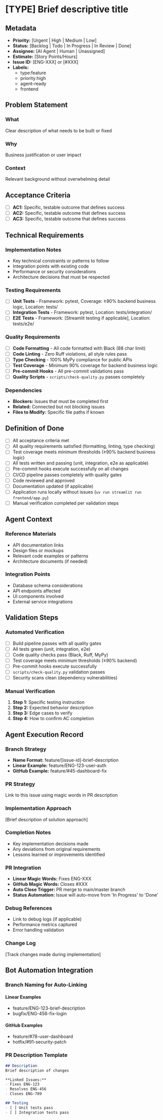 # [TYPE] Brief descriptive title

## Metadata
- **Priority:** [Urgent | High | Medium | Low]
- **Status:** [Backlog | Todo | In Progress | In Review | Done]
- **Assignee:** [AI Agent | Human | Unassigned]
- **Estimate:** [Story Points/Hours]
- **Issue ID:** [ENG-XXX] or [#XXX]
- **Labels:**
  - type:feature
  - priority:high
  - agent-ready
  - frontend

## Problem Statement

### What
Clear description of what needs to be built or fixed

### Why
Business justification or user impact

### Context
Relevant background without overwhelming detail

## Acceptance Criteria
- [ ] **AC1:** Specific, testable outcome that defines success
- [ ] **AC2:** Specific, testable outcome that defines success
- [ ] **AC3:** Specific, testable outcome that defines success

## Technical Requirements

### Implementation Notes
- Key technical constraints or patterns to follow
- Integration points with existing code
- Performance or security considerations
- Architecture decisions that must be respected

### Testing Requirements
- [ ] **Unit Tests** - Framework: pytest, Coverage: ≥90% backend business logic, Location: tests/
- [ ] **Integration Tests** - Framework: pytest, Location: tests/integration/
- [ ] **E2E Tests** - Framework: [Streamlit testing if applicable], Location: tests/e2e/

### Quality Requirements
- [ ] **Code Formatting** - All code formatted with Black (88 char limit)
- [ ] **Code Linting** - Zero Ruff violations, all style rules pass
- [ ] **Type Checking** - 100% MyPy compliance for public APIs
- [ ] **Test Coverage** - Minimum 90% coverage for backend business logic
- [ ] **Pre-commit Hooks** - All pre-commit validations pass
- [ ] **Quality Scripts** - `scripts/check-quality.py` passes completely

### Dependencies
- **Blockers:** Issues that must be completed first
- **Related:** Connected but not blocking issues
- **Files to Modify:** Specific file paths if known

## Definition of Done
- [ ] All acceptance criteria met
- [ ] All quality requirements satisfied (formatting, linting, type checking)
- [ ] Test coverage meets minimum thresholds (≥90% backend business logic)
- [ ] All tests written and passing (unit, integration, e2e as applicable)
- [ ] Pre-commit hooks execute successfully on all changes
- [ ] CI/CD pipeline passes completely with quality gates
- [ ] Code reviewed and approved
- [ ] Documentation updated (if applicable)
- [ ] Application runs locally without issues (`uv run streamlit run frontend/app.py`)
- [ ] Manual verification completed per validation steps

## Agent Context

### Reference Materials
- API documentation links
- Design files or mockups
- Relevant code examples or patterns
- Architecture documents (if needed)

### Integration Points
- Database schema considerations
- API endpoints affected
- UI components involved
- External service integrations

## Validation Steps

### Automated Verification
- [ ] Build pipeline passes with all quality gates
- [ ] All tests green (unit, integration, e2e)
- [ ] Code quality checks pass (Black, Ruff, MyPy)
- [ ] Test coverage meets minimum thresholds (≥90% backend)
- [ ] Pre-commit hooks execute successfully
- [ ] `scripts/check-quality.py` validation passes
- [ ] Security scans clean (dependency vulnerabilities)

### Manual Verification
1. **Step 1:** Specific testing instruction
2. **Step 2:** Expected behavior description
3. **Step 3:** Edge cases to verify
4. **Step 4:** How to confirm AC completion

## Agent Execution Record

### Branch Strategy
- **Name Format:** feature/[issue-id]-brief-description
- **Linear Example:** feature/ENG-123-user-auth
- **GitHub Example:** feature/#45-dashboard-fix

### PR Strategy
Link to this issue using magic words in PR description

### Implementation Approach
[Brief description of solution approach]

### Completion Notes
- Key implementation decisions made
- Any deviations from original requirements
- Lessons learned or improvements identified

### PR Integration
- **Linear Magic Words:** Fixes ENG-XXX
- **GitHub Magic Words:** Closes #XXX
- **Auto Close Trigger:** PR merge to main/master branch
- **Status Automation:** Issue will auto-move from 'In Progress' to 'Done'

### Debug References
- Link to debug logs (if applicable)
- Performance metrics captured
- Error handling validation

### Change Log
[Track changes made during implementation]

## Bot Automation Integration

### Branch Naming for Auto-Linking

#### Linear Examples
- feature/ENG-123-brief-description
- bugfix/ENG-456-fix-login

#### GitHub Examples
- feature/#78-user-dashboard
- hotfix/#91-security-patch

### PR Description Template
```markdown
## Description
Brief description of changes

**Linked Issues:**
- Fixes ENG-123
- Resolves ENG-456
- Closes ENG-789

## Testing
- [ ] Unit tests pass
- [ ] Integration tests pass
```
